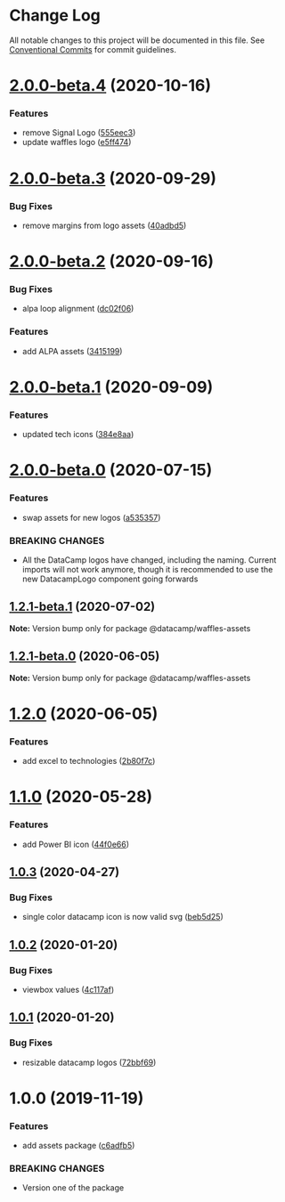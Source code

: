 # Change Log

All notable changes to this project will be documented in this file.
See [Conventional Commits](https://conventionalcommits.org) for commit guidelines.

# [2.0.0-beta.4](https://github.com/datacamp/design-system/compare/@datacamp/waffles-assets@2.0.0-beta.3...@datacamp/waffles-assets@2.0.0-beta.4) (2020-10-16)


### Features

* remove Signal Logo ([555eec3](https://github.com/datacamp/design-system/commit/555eec3))
* update waffles logo ([e5ff474](https://github.com/datacamp/design-system/commit/e5ff474))





# [2.0.0-beta.3](https://github.com/datacamp/design-system/compare/@datacamp/waffles-assets@2.0.0-beta.2...@datacamp/waffles-assets@2.0.0-beta.3) (2020-09-29)


### Bug Fixes

* remove margins from logo assets ([40adbd5](https://github.com/datacamp/design-system/commit/40adbd5))





# [2.0.0-beta.2](https://github.com/datacamp/design-system/compare/@datacamp/waffles-assets@2.0.0-beta.1...@datacamp/waffles-assets@2.0.0-beta.2) (2020-09-16)


### Bug Fixes

* alpa loop alignment ([dc02f06](https://github.com/datacamp/design-system/commit/dc02f06))


### Features

* add ALPA assets ([3415199](https://github.com/datacamp/design-system/commit/3415199))





# [2.0.0-beta.1](https://github.com/datacamp/design-system/compare/@datacamp/waffles-assets@2.0.0-beta.0...@datacamp/waffles-assets@2.0.0-beta.1) (2020-09-09)


### Features

* updated tech icons ([384e8aa](https://github.com/datacamp/design-system/commit/384e8aa))





# [2.0.0-beta.0](https://github.com/datacamp/design-system/compare/@datacamp/waffles-assets@1.2.1-beta.1...@datacamp/waffles-assets@2.0.0-beta.0) (2020-07-15)


### Features

* swap assets for new logos ([a535357](https://github.com/datacamp/design-system/commit/a535357))


### BREAKING CHANGES

* All the DataCamp logos have changed, including the 
naming. Current imports will not work anymore, though it is recommended 
to use the new DatacampLogo component going forwards





## [1.2.1-beta.1](https://github.com/datacamp/design-system/compare/@datacamp/waffles-assets@1.2.1-beta.0...@datacamp/waffles-assets@1.2.1-beta.1) (2020-07-02)

**Note:** Version bump only for package @datacamp/waffles-assets





## [1.2.1-beta.0](https://github.com/datacamp/design-system/compare/@datacamp/waffles-assets@1.2.0...@datacamp/waffles-assets@1.2.1-beta.0) (2020-06-05)

**Note:** Version bump only for package @datacamp/waffles-assets





# [1.2.0](https://github.com/datacamp/design-system/compare/@datacamp/waffles-assets@1.1.0...@datacamp/waffles-assets@1.2.0) (2020-06-05)


### Features

* add excel to technologies ([2b80f7c](https://github.com/datacamp/design-system/commit/2b80f7c))





# [1.1.0](https://github.com/datacamp/design-system/compare/@datacamp/waffles-assets@1.0.3...@datacamp/waffles-assets@1.1.0) (2020-05-28)


### Features

* add Power BI icon ([44f0e66](https://github.com/datacamp/design-system/commit/44f0e66))





## [1.0.3](https://github.com/datacamp/design-system/compare/@datacamp/waffles-assets@1.0.2...@datacamp/waffles-assets@1.0.3) (2020-04-27)


### Bug Fixes

* single color datacamp icon is now valid svg ([beb5d25](https://github.com/datacamp/design-system/commit/beb5d25))





## [1.0.2](https://github.com/datacamp/design-system/compare/@datacamp/waffles-assets@1.0.1...@datacamp/waffles-assets@1.0.2) (2020-01-20)


### Bug Fixes

* viewbox values ([4c117af](https://github.com/datacamp/design-system/commit/4c117af))





## [1.0.1](https://github.com/datacamp/design-system/compare/@datacamp/waffles-assets@1.0.0...@datacamp/waffles-assets@1.0.1) (2020-01-20)


### Bug Fixes

* resizable datacamp logos ([72bbf69](https://github.com/datacamp/design-system/commit/72bbf69))





# 1.0.0 (2019-11-19)


### Features

* add assets package ([c6adfb5](https://github.com/datacamp/design-system/commit/c6adfb5))


### BREAKING CHANGES

* Version one of the package
